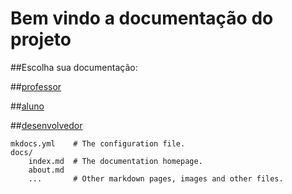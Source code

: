 # Bem vindo a documentação do projeto

##Escolha sua documentação:

##[professor](professor.md)

##[aluno](cliente.md)

##[desenvolvedor](desenvolvedor.md)

    mkdocs.yml    # The configuration file.
    docs/
        index.md  # The documentation homepage.
        about.md
        ...       # Other markdown pages, images and other files.

